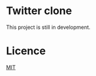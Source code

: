 # Twitter clone
This project is still in development.
# Licence
[MIT](https://github.com/luiz-developer/twitter-clone-project/blob/main/LICENSE)
